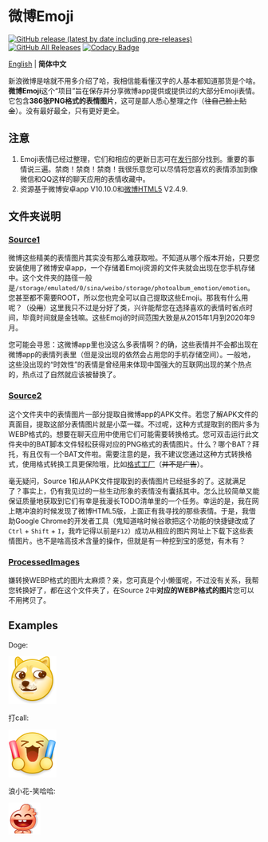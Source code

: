 # 微博Emoji

[![GitHub release (latest by date including pre-releases)](https://img.shields.io/github/v/release/ArvinZJC/WeiboEmoji?include_prereleases)](https://github.com/ArvinZJC/WeiboEmoji/releases)
[![GitHub All Releases](https://img.shields.io/github/downloads/ArvinZJC/WeiboEmoji/total)](https://github.com/ArvinZJC/WeiboEmoji/releases)
[![Codacy Badge](https://app.codacy.com/project/badge/Grade/cc460460e8da4609b40a38532fcb9547)](https://www.codacy.com/gh/ArvinZJC/WeiboEmoji/dashboard?utm_source=github.com&amp;utm_medium=referral&amp;utm_content=ArvinZJC/WeiboEmoji&amp;utm_campaign=Badge_Grade)

[English](https://github.com/ArvinZJC/WeiboEmoji/blob/master/README.md) | **简体中文**

新浪微博是啥就不用多介绍了哈，我相信能看懂汉字的人基本都知道那货是个啥。**微博Emoji**这个“项目”旨在保存并分享微博app提供或提供过的大部分Emoji表情。它包含**386张PNG格式的表情图片**，这可是鄙人悉心整理之作（~~往自己脸上贴金~~）。没有最好最全，只有更好更全。

## 注意

1. Emoji表情已经过整理，它们和相应的更新日志可在[发行](https://github.com/ArvinZJC/ShSzStockHelper-Windows/releases)部分找到。重要的事情说三遍。禁商！禁商！禁商！我很乐意您可以尽情将您喜欢的表情添加到像微信和QQ这样的聊天应用的表情收藏中。
2. 资源基于微博安卓app V10.10.0和[微博HTML5](https://m.weibo.cn/) V2.4.9.

## 文件夹说明

### [Source1](https://github.com/ArvinZJC/WeiboEmoji/tree/master/Source1)

微博这些精美的表情图片其实没有那么难获取啦。不知道从哪个版本开始，只要您安装使用了微博安卓app，一个存储着Emoji资源的文件夹就会出现在您手机存储中。这个文件夹的路径一般是`/storage/emulated/0/sina/weibo/storage/photoalbum_emotion/emotion`。您甚至都不需要ROOT，所以您也完全可以自己提取这些Emoji。那我有什么用呢？（~~没用~~）这里我只不过是分好了类，兴许能帮您在选择喜欢的表情时省点时间，毕竟时间就是金钱嘛。这些Emoji的时间范围大致是从2015年1月到2020年9月。

您可能会寻思：这微博app里也没这么多表情啊？的确，这些表情并不会都出现在微博app的表情列表里（但是没出现的依然会占用您的手机存储空间）。一般地，这些没出现的“时效性”的表情是曾经用来体现中国强大的互联网出现的某个热点的，热点过了自然就应该被替换了。

### [Source2](https://github.com/ArvinZJC/WeiboEmoji/tree/master/Source2)

这个文件夹中的表情图片一部分提取自微博app的APK文件。若您了解APK文件的真面目，提取这部分表情图片就是小菜一碟。不过呢，这种方式提取到的图片多为WEBP格式的。想要在聊天应用中使用它们可能需要转换格式。您可双击运行此文件夹中的BAT脚本文件轻松获得对应的PNG格式的表情图片。什么？哪个BAT？拜托，有且仅有一个BAT文件啦。需要注意的是，我不建议您通过这种方式转换格式，使用格式转换工具更保险哦，比如[格式工厂](http://www.pcgeshi.com/)（~~并不是广告~~）。

毫无疑问，Source 1和从APK文件提取到的表情图片已经挺多的了。这就满足了？事实上，仍有我见过的一些生动形象的表情没有囊括其中。怎么比较简单又能保证质量地获取到它们有幸是我漫长TODO清单里的一个任务。幸运的是，我在网上瞎冲浪的时候发现了微博HTML5版，上面正有我寻找的那些表情。于是，我借助Google Chrome的开发者工具（鬼知道啥时候谷歌把这个功能的快捷键改成了`Ctrl` + `Shift` + `I`，我咋记得以前是`F12`）成功从相应的图片网址上下载下这些表情图片。也不是啥高技术含量的操作，但就是有一种挖到宝的感觉，有木有？

### [ProcessedImages](https://github.com/ArvinZJC/WeiboEmoji/tree/master/ProcessedImages)

嫌转换WEBP格式的图片太麻烦？亲，您可真是个小懒蛋呢，不过没有关系，我帮您转换好了，都在这个文件夹了，在Source 2中**对应的WEBP格式的图片**您可以不用拷贝了。

## Examples

Doge:

![2018_doge_mobile.png](./Source1/微博“黄脸”/2018_doge_mobile.png)

打call:

![moren_dacall_mobile.png](./Source1/微博“黄脸”/moren_dacall_mobile.png)

浪小花-笑哈哈:

![201810_xiaohaha_mobile.png](./Source1/浪小花/201810_xiaohaha_mobile.png)
